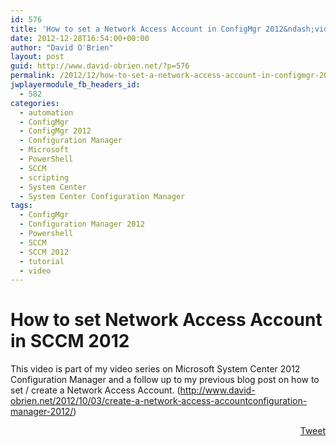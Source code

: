 ```yaml
---
id: 576
title: 'How to set a Network Access Account in ConfigMgr 2012&ndash;video'
date: 2012-12-28T16:54:00+00:00
author: "David O'Brien"
layout: post
guid: http://www.david-obrien.net/?p=576
permalink: /2012/12/how-to-set-a-network-access-account-in-configmgr-2012video/
jwplayermodule_fb_headers_id:
  - 582
categories:
  - automation
  - ConfigMgr
  - ConfigMgr 2012
  - Configuration Manager
  - Microsoft
  - PowerShell
  - SCCM
  - scripting
  - System Center
  - System Center Configuration Manager
tags:
  - ConfigMgr
  - Configuration Manager 2012
  - Powershell
  - SCCM
  - SCCM 2012
  - tutorial
  - video
---
```

# How to set Network Access Account in SCCM 2012

This video is part of my video series on Microsoft System Center 2012 Configuration Manager and a follow up to my previous blog post on how to set / create a Network Access Account. (<a href="http://www.david-obrien.net/2012/10/03/create-a-network-access-accountconfiguration-manager-2012/" onclick="_gaq.push(['_trackEvent', 'outbound-article', 'http://www.david-obrien.net/2012/10/03/create-a-network-access-accountconfiguration-manager-2012/', 'http://www.david-obrien.net/2012/10/03/create-a-network-access-accountconfiguration-manager-2012/']);" title="http://www.david-obrien.net/2012/10/03/create-a-network-access-accountconfiguration-manager-2012/">http://www.david-obrien.net/2012/10/03/create-a-network-access-accountconfiguration-manager-2012/</a>)

<div class="wlWriterEditableSmartContent" id="scid:5737277B-5D6D-4f48-ABFC-DD9C333F4C5D:bd95ccef-6708-4054-9ca1-832bb2d7d5ef" style="float: none; margin: 0px; display: inline; padding: 0px;">
  <div class='jwplayer' id='jwplayer-1'>
  </div>
</div>

<div class="wlWriterEditableSmartContent" style="float: none; margin: 0px; display: inline; padding: 0px;">
</div>

<div style="float: right; margin-left: 10px;">
  <a href="https://twitter.com/share" onclick="_gaq.push(['_trackEvent', 'outbound-article', 'https://twitter.com/share', 'Tweet']);" class="twitter-share-button" data-hashtags="ConfigMgr,Configuration+Manager+2012,Powershell,SCCM,SCCM+2012,tutorial,video" data-count="vertical" data-url="http://www.david-obrien.net/2012/12/how-to-set-a-network-access-account-in-configmgr-2012video/">Tweet</a>
</div>
